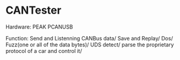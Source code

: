 # CANTester

Hardware: PEAK PCANUSB

Function: Send and Listenning CANBus data/
          Save and Replay/
          Dos/
          Fuzz(one or all of the data bytes)/
          UDS detect/
          parse the proprietary protocol of a car and control it/

